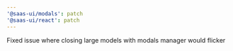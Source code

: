 ```yaml
---
'@saas-ui/modals': patch
'@saas-ui/react': patch
---
```


Fixed issue where closing large models with modals manager would flicker
